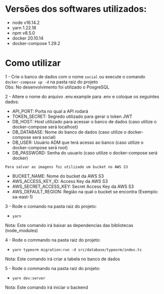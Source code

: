 # Versões dos softwares utilizados:  
  - node v16.14.2  
  - yarn 1.22.18  
  - npm v8.5.0  
  - docker 20.10.14  
  - docker-compose 1.29.2  
  
# Como utilizar
1 -  Crie o banco de dados com o nome ``social`` ou execute o comando ``docker-compose up -d`` na pasta raiz do projeto  
  Obs: No desenvolvimento foi utilizado o PosgreSQL
  
2 - Altere o nome do arquivo .env.example para .env e coloque os seguintes dados:
  - API_PORT: Porta no qual a API rodará  
  - TOKEN_SECRET: Segredo utilizado para gerar o token JWT  
  - DB_HOST: Host utilizado para acessar o banco de dados (caso utilize o docker-compose será localhost)  
  - DB_DATABASE: Nome do banco de dados (caso utilize o docker-compose será social)  
  - DB_USER: Usuário ADM que terá acesso ao banco (caso utilize o docker-compose será root)  
  - DB_PASSWORD: Senha do usuario (caso utilize o docker-compose será docker)  

  ``Para salvar as imagens foi utilizado um bucket no AWS S3``  
  - BUCKET_NAME: Nome do bucket da AWS S3  
  - AWS_ACCESS_KEY_ID: Access Key da AWS S3  
  - AWS_SECRET_ACCESS_KEY: Secret Access Key da AWS S3  
  - AWS_DEFAULT_REGION: Região na qual o bucket se encontra (Exemplo: sa-east-1)  
  
  
3 - Rode o comando na pasta raiz do projeto:  
  - ```yarn```  
  
  Nota: Este comando irá baixar as dependencias das bibliotecas (node_modules)  
  
  
4 - Rode o commando na pasta raiz do projeto:  
  - ```yarn typeorm migration:run -d src/database/typeorm/index.ts```  
  
  Nota: Este comando irá criar a tabela no banco de dados
  
  
5 - Rode o commando na pasta raiz do projeto:  
  - ```yarn dev:server```  
  
  Nota: Este comando irá iniciar o backend  

